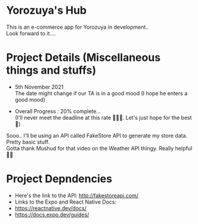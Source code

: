 # Yorozuya's Hub

This is an e-commerce app for Yorozuya in development..<br />
Look forward to it....

# Project Details (Miscellaneous things and stuffs)
* 5th November 2021 <br />
The date might change if our TA is in a good mood (I hope he enters a good mood) <br />

* Overall Progress : 20% complete... <br />
(I'll never meet the deadline at this rate 🤦🏾‍♂️. Let's just hope for the best 🙂) </br>

Sooo.. I'll be using an API called FakeStore API to generate my store data. Pretty basic stuff.<br />
Gotta thank Mushud for that video on the Weather API thingy. Really helpful 👌🏾 <br />

# Project Depndencies
* Here's the link to the API: http://fakestoreapi.com/
* Links to the Expo and React Native Docs:<br />
* https://reactnative.dev/docs/
* https://docs.expo.dev/guides/

